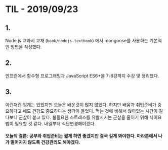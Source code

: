 # TIL - 2019/09/23

## 1.

Node.js 교과서 교재 (`book/nodejs-textbook`) 에서 mongoose를 사용하는 기본적인 방법을 작성했다.



## 2.

인프런에서 함수형 프로그래밍과 JavaScript ES6+을 7-6강까지 수강 및 정리했다.



## 3.

이런저런  핑계는 있었지만 오늘은 배운것이 많지 않았다. 하지만 배움과 취업준비가 중요하다고 해도 건강도 중요하다는 생각이 들었다. 먹는 것에 비해서 앉아있는 시간이 길다보니 군살이 붙고 있다. 불필요한 스트레스를 유발시키는 군살을 줄이기 위해 식이요법이 필요할 것 같다. 내일부터 식단변경해야겠다.

#### 오늘의 결론: 공부와 취업준비는 짧게 하면 좋겠지만 결국 길게 봐야한다. 마라톤에서 나가 떨어지지 않도록 건강관리도 해야겠다.